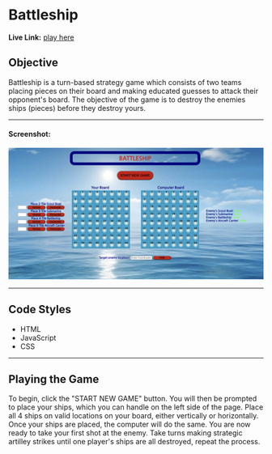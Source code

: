 # Battleship

**Live Link:** [play here](https://coriocharles.github.io/BattleShip-Test/)
## Objective
Battleship is a turn-based strategy game which consists of two teams placing pieces on their board and making educated guesses to attack their opponent's board.  The objective of the game is to destroy the enemies ships (pieces) before they destroy yours.

--------------


#### Screenshot:
![Main Playing Screen](screenshot.png)

--------------


## Code Styles
- HTML
- JavaScript
- CSS

--------------

## Playing the Game
To begin, click the "START NEW GAME" button.  You will then be prompted to place your ships, which you can handle on the left side of the page.  Place all 4 ships on valid locations on your board, either vertically or horizontally.  Once your ships are placed, the computer will do the same.  You are now ready to take your first shot at the enemy.  Take turns making strategic artilley strikes until one player's ships are all destroyed, repeat the process.